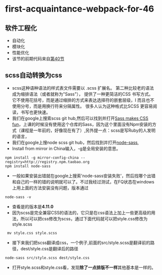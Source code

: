 # first-acquaintance-webpack-for-46
## 软件工程化
* 自动化
* 模块化
* 性能优化
* 该节的前期代码来自[第40节](https://github.com/bomber063/object-oriented-programming-for-40)
## scss自动转换为css
* scss这种语种语法的样式表文件需要以 .scss 扩展名。 第二种比较老的语法成为缩排语法（或者就称为"Sass"）， 提供了一种更简洁的CSS 书写方式。 它不使用花括号，而是通过缩排的方式来表达选择符的嵌套层级，I 而且也不使用分号，而是用换行符来分隔属性。 很多人认为这种格式比SCSS 更容易阅读，书写也更快速。
* 我们在google上搜索scss git hub,然后可以找到并打开[Sass makes CSS fun](https://github.com/sass/sass)，上课的时候没有使用这个仓库的Sass，因为这个里面没有Npm安装的方式（课程是一年前的，好像现在有了）,另外提一点：scss是写Ruby的人发明的语言，
* 我们在google上搜node scss git hub，然后找到并打开[node-sass](https://github.com/sass/node-sass),
* Install from mirror in China输入，-g是全局安装的意思。
```
npm install -g mirror-config-china --registry=http://registry.npm.taobao.org
npm install node-sass
```
* 一般如果安装出错就在google上搜索'node-sass安装失败'，然后找哪个出错和自己的一样的错的说明就可以了。不过我经过测试，在FQ状态在windows上用上面的方法安装没有问题，版本通过
```
node-sass -v
```
* 查看是的版本是**4.11.0**
* 因为scss是完全兼容CSS的语法的，它只是在css语法上加上一些更高级的用法，所以可以把css修改为scss，通过下面代码就可以把style.css修改为style.scss
```
 mv style.css style.scss
```
* 接下来我们把scss翻译成css，一个例子,前面的src/style.scss是翻译前的路径，dest/style.css是翻译后的路径
```
node-sass src/style.scss dest/style.css
```
* 打开style.scss和style.css看，发现**除了一点排版不一样**其他基本是一样的。